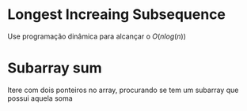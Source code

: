 # Longest Increaing Subsequence

Use programação dinâmica para alcançar o $`O(n log(n))`$

# Subarray sum
Itere com dois ponteiros no array,
procurando se tem um subarray que possui aquela soma

